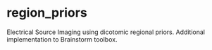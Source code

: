 # region_priors
Electrical Source Imaging using dicotomic regional priors. Additional implementation to Brainstorm toolbox.
